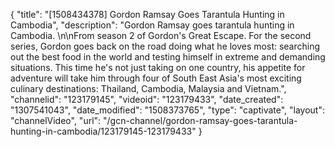 {
    "title": "[1508434378] Gordon Ramsay Goes Tarantula Hunting in Cambodia",
    "description": "Gordon Ramsay goes tarantula hunting in Cambodia. \n\nFrom season 2 of Gordon's Great Escape. For the second series, Gordon goes back on the road doing what he loves most: searching out the best food in the world and testing himself in extreme and demanding situations. This time he's not just taking on one country, his appetite for adventure will take him through four of South East Asia's most exciting culinary destinations: Thailand, Cambodia, Malaysia and Vietnam.",
    "channelid": "123179145",
    "videoid": "123179433",
    "date_created": "1307541043",
    "date_modified": "1508373765",
    "type": "captivate",
    "layout": "channelVideo",
    "url": "\/gcn-channel\/gordon-ramsay-goes-tarantula-hunting-in-cambodia\/123179145-123179433"
}